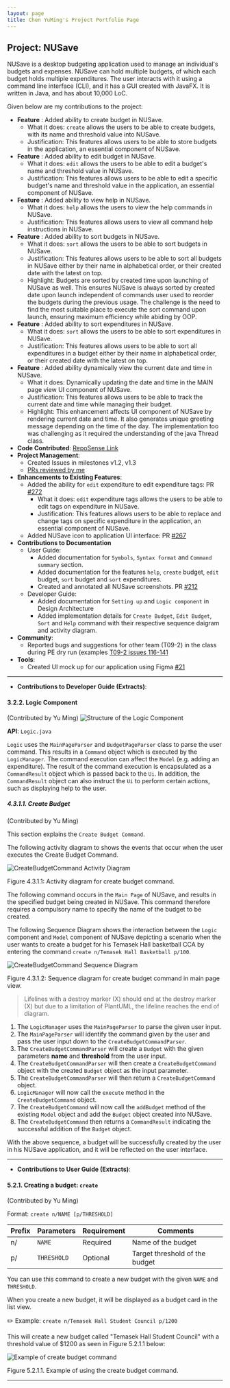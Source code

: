 ```yaml
---
layout: page
title: Chen YuMing's Project Portfolio Page
---
```

## Project: NUSave

NUSave is a desktop budgeting application used to manage an individual's budgets and expenses. NUSave can hold multiple
budgets, of which each budget holds multiple expenditures. The user interacts with it using a command line interface
(CLI), and it has a GUI created with JavaFX. It is written in Java, and has about 10,000 LoC.

Given below are my contributions to the project:
- **Feature** : Added ability to create budget in NUSave.
	- What it does: `create` allows the users to be able to create budgets, with its name and threshold value into
	NUSave.
	- Justification: This features allows users to be able to store budgets in the application, an essential component
	of NUSave. 
- **Feature** : Added ability to edit budget in NUSave.
	- What it does: `edit` allows the users to be able to edit a budget's name and threshold value in NUSave.
	- Justification: This features allows users to be able to edit a specific budget's name and threshold value in the
	application, an essential component of NUSave. 
- **Feature** : Added ability to view help in NUSave.
	- What it does: `help` allows the users to view the help commands in NUSave.
	- Justification: This features allows users to view all command help instructions in NUSave. 
- **Feature** : Added ability to sort budgets in NUSave.
	- What it does: `sort` allows the users to be able to sort budgets in NUSave.
	- Justification: This features allows users to be able to sort all budgets in NUSave either by their name in 
	alphabetical order, or their created date with the latest on top.
	- Highlight: Budgets are sorted by created time upon launching of NUSave as well. This ensures NUSave
	is always sorted by created date upon launch independent of commands user used to reorder the budgets during the
	previous usage. The challenge is the need to find the most suitable place to execute the sort 
	command upon launch, ensuring maximum efficiency while abiding by OOP.
- **Feature** : Added ability to sort expenditures in NUSave.
	- What it does: `sort` allows the users to be able to sort expenditures in NUSave.
	- Justification: This features allows users to be able to sort all expenditures in a budget either by their name in 
	alphabetical order, or their created date with the latest on top.
- **Feature** : Added ability dynamically view the current date and time in NUSave.
	- What it does: Dynamically updating the date and time in the MAIN page view UI component of NUSave.
	- Justification: This features allows users to be able to track the current date and time while managing their
	budget. 
	- Highlight: This enhancement affects UI component of NUSave by rendering current date and time. It also generates 
	unique greeting message depending on the time of the day. The implementation too was challenging as it required the
	understanding of the java Thread class. 
- **Code Contributed**: [RepoSense Link](https://nus-cs2103-ay2021s1.github.io/tp-dashboard/#breakdown=true&search=&sort=groupTitle&sortWithin=title&since=2020-08-14&timeframe=commit&mergegroup=&groupSelect=groupByRepos&checkedFileTypes=docs~functional-code~test-code~other&tabOpen=true&tabType=authorship&tabAuthor=yu-ming-chen&tabRepo=AY2021S1-CS2103T-T11-4%2Ftp%5Bmaster%5D&authorshipIsMergeGroup=false&authorshipFileTypes=docs~functional-code~test-code~other)
- **Project Management**:
	- Created Issues in milestones v1.2, v1.3
	- [PRs reviewed by me](https://github.com/AY2021S1-CS2103T-T11-4/tp/pulls?q=is%3Apr+reviewed-by%3Ayu-ming-chen)
- **Enhancements to Existing Features**:
	- Added the ability for `edit` expenditure to edit expenditure tags: PR [#272](https://github.com/AY2021S1-CS2103T-T11-4/tp/pull/272)
	    - What it does: `edit` expenditure tags allows the users to be able to edit tags on expenditure in NUSave.
    	- Justification: This features allows users to be able to replace and change tags on specific expenditure in the
    	 application, an essential component of NUSave. 
    - Added NUSave icon to application UI interface: PR [#267](https://github.com/AY2021S1-CS2103T-T11-4/tp/pull/267)
- **Contributions to Documentation**
	- User Guide:
		- Added documentation for `Symbols`, `Syntax format` and `Command summary` section.
		- Added documentation for the features `help`, `create` budget, `edit` budget, `sort` budget and `sort`
		expenditures.
		- Created and annotated all NUSave screenshots. PR [#212](https://github.com/AY2021S1-CS2103T-T11-4/tp/pull/212)
	- Developer Guide:
		- Added documentation for `Setting up` and `Logic component` in Design Architecture
		- Added implementation details for `Create Budget`, `Edit Budget`, `Sort` and `Help` command with their
		respective sequence daigram and activity diagram.
- **Community**:
	- Reported bugs and suggestions for other team (T09-2) in the class during PE dry run (examples [T09-2 issues 116-141](https://github.com/yu-ming-chen/ped/issues)
- **Tools**:
  * Created UI mock up for our application using Figma [#21](https://github.com/AY2021S1-CS2103T-T11-4/tp/pull/21)
  
-------
- **Contributions to Developer Guide (Extracts)**:
#### 3.2.2. Logic Component
(Contributed by Yu Ming)
![Structure of the Logic Component](../images/LogicClassDiagram.png)

**API**: `Logic.java`

`Logic` uses the `MainPageParser` and `BudgetPageParser` class to parse the user command. This results in a
`Command` object which is executed by the `LogicManager`. The command execution can affect the `Model`
(e.g. adding an expenditure). The result of the command execution is encapsulated as a `CommandResult` object
which is passed back to the `Ui`. In addition, the `CommandResult` object can also instruct the `Ui` to perform
certain actions, such as displaying help to the user.

##### 4.3.1.1. Create Budget
(Contributed by Yu Ming)

This section explains the `Create Budget Command`.

The following activity diagram to shows the events that occur when the user executes the Create Budget Command.

![CreateBudgetCommand Activity Diagram](../diagrams/commandsPlantUML/diagram/CreateBudgetCommandActivity.png) 

Figure 4.3.1.1: Activity diagram for create budget command.

The following command occurs in the `Main Page` of NUSave, and results in the specified budget being created in
NUSave. This command therefore requires a compulsory name to specify the name of the budget to be created.

The following Sequence Diagram shows the interaction between the `Logic` component and `Model` component of NUSave 
depicting a scenario when the user wants to create a budget for his Temasek Hall basketball CCA by entering the command
`create n/Temasek Hall Basketball p/100`.

![CreateBudgetCommand Sequence Diagram](../diagrams/commandsPlantUML/diagram/CreateBudgetCommand.png) 

Figure 4.3.1.2: Sequence diagram for create budget command in main page view.
>Lifelines with a destroy marker (X) should end at the destroy marker (X) but due to a limitation of PlantUML, 
the lifeline reaches the end of diagram.

1. The `LogicManager` uses the `MainPageParser` to parse the given user input.
2. The `MainPageParser` will identify the command given by the user and pass the user input down to the
`CreateBudgetCommandParser`.
3. The `CreateBudgetCommandParser` will create a `Budget` with the given parameters **name** and **threshold** from the
user input.
4. The `CreateBudgetCommandParser` will then create a `CreateBudgetCommand` object with the created `Budget` object as
the input parameter.
5. The `CreateBudgetCommandParser` will then return a `CreateBudgetCommand` object.
6. `LogicManager` will now call the `execute` method in the `CreateBudgetCommand` object.
7. The `CreateBudgetCommand` will now call the `addBudget` method of the existing `Model` object and add the `Budget`
object created into NUSave.
8. The `CreateBudgetCommand` then returns a `CommandResult` indicating the successful addition of the `Budget` object.

With the above sequence, a budget will be successfully created by the user in his NUSave application, and it will be
reflected on the user interface.

-------
- **Contributions to User Guide (Extracts)**:
#### 5.2.1. Creating a budget: `create`
(Contributed by Yu Ming)

Format: `create n/NAME [p/THRESHOLD]`

Prefix | Parameters | Requirement | Comments
------ | ---------- | ----------- | --------
 n/    | `NAME`     | Required    | Name of the budget
 p/    | `THRESHOLD`| Optional    | Target threshold of the budget

You can use this command to create a new budget with the given `NAME` and `THRESHOLD`.

When you create a new budget, it will be displayed as a budget card in the list view.

✏️ Example: `create n/Temasek Hall Student Council p/1200`

This will create a new budget called "Temasek Hall Student Council" with a threshold value of $1200
as seen in Figure 5.2.1.1 below:

![Example of create budget command](../images/CommandScreenShots/5_2_1_1_createBudget.png)

Figure 5.2.1.1. Example of using the create budget command.

-------
